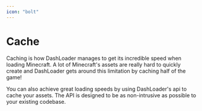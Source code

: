 ```yaml
---
icon: "bolt"
---
```

# Cache
Caching is how DashLoader manages to get its incredible speed when loading Minecraft. A lot of Minecraft's assets are really hard to quickly create and DashLoader gets around this limitation by caching half of the game! 

You can also achieve great loading speeds by using DashLoader's api to cache your assets. The API is designed to be as non-intrusive as possible to your existing codebase.